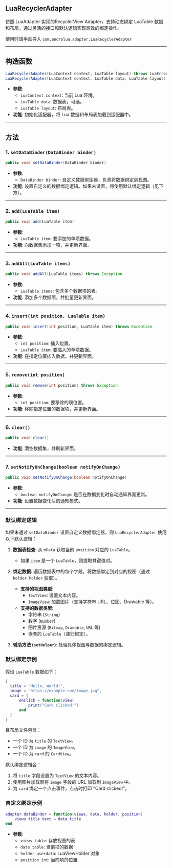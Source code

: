 ## LuaRecyclerAdapter
仿照 LuaAdapter 实现的RecyclerView Adapter，支持动态绑定 LuaTable 数据和布局，通过灵活的接口和默认逻辑实现高效的绑定操作。

使用时请手动导入 `com.androlua.adapter.LuaRecyclerAdapter`

---

## 构造函数

```java
LuaRecyclerAdapter(LuaContext context, LuaTable layout) throws LuaError
LuaRecyclerAdapter(LuaContext context, LuaTable data, LuaTable layout) throws LuaError
```
- **参数**:
    - `LuaContext context`: 当前 Lua 环境。
    - `LuaTable data`: 数据表，可选。
    - `LuaTable layout`: 布局表。
- **功能**: 初始化适配器，将 Lua 数据和布局表加载到适配器中。

---

## 方法

### 1. `setDataBinder(DataBinder binder)`
```java
public void setDataBinder(DataBinder binder)
```
- **参数**:
    - `DataBinder binder`: 自定义数据绑定器，负责将数据绑定到视图。
- **功能**: 设置自定义的数据绑定逻辑。如果未设置，将使用默认绑定逻辑（见下方）。

---

### 2. `add(LuaTable item)`
```java
public void add(LuaTable item)
```
- **参数**:
    - `LuaTable item`: 要添加的单项数据。
- **功能**: 向数据集添加一项，并更新界面。

---

### 3. `addAll(LuaTable items)`
```java
public void addAll(LuaTable items) throws Exception
```
- **参数**:
    - `LuaTable items`: 包含多个数据项的表。
- **功能**: 添加多个数据项，并批量更新界面。

---

### 4. `insert(int position, LuaTable item)`
```java
public void insert(int position, LuaTable item) throws Exception
```
- **参数**:
    - `int position`: 插入位置。
    - `LuaTable item`: 要插入的单项数据。
- **功能**: 在指定位置插入数据，并更新界面。

---

### 5. `remove(int position)`
```java
public void remove(int position) throws Exception
```
- **参数**:
    - `int position`: 要移除的项位置。
- **功能**: 移除指定位置的数据项，并更新界面。

---

### 6. `clear()`
```java
public void clear()
```
- **功能**: 清空数据集，并刷新界面。

---

### 7. `setNotifyOnChange(boolean notifyOnChange)`
```java
public void setNotifyOnChange(boolean notifyOnChange)
```
- **参数**:
    - `boolean notifyOnChange`: 是否在数据变化时自动通知界面更新。
- **功能**: 设置数据变化后的通知模式。

---

### 默认绑定逻辑
如果未通过 `setDataBinder` 设置自定义数据绑定器，则 `LuaRecyclerAdapter` 使用以下默认逻辑：

1. **数据表检查**: 从 `mData` 获取当前 `position` 对应的 `LuaTable`。
    - 如果 `item` 是一个 `LuaTable`，则提取其键值对。

2. **绑定数据**: 遍历数据表中的每个字段，将数据绑定到对应的视图（通过 `holder.holder` 获取）。
    - **支持的视图类型**:
        - `TextView`: 设置文本内容。
        - `ImageView`: 加载图片（支持字符串 URL、位图、Drawable 等）。
    - **支持的数据类型**:
        - 字符串 (`String`)
        - 数字 (`Number`)
        - 图片资源 (`Bitmap`, `Drawable`, `URL` 等)
        - 嵌套的 `LuaTable`（递归绑定）。

3. **辅助方法 (`setHelper`)**: 处理具体视图与数据的绑定逻辑。

### 默认绑定示例
假设 `LuaTable` 数据如下：
```lua
{
  title = "Hello, World!",
  image = "https://example.com/image.jpg",
  card = {
      onClick = function(view)
          print("Card clicked!")
      end
  }
}
```
且布局文件包含：
- 一个 ID 为 `title` 的 `TextView`。
- 一个 ID 为 `image` 的 `ImageView`。
- 一个 ID 为 `card` 的 `CardView`。

默认绑定逻辑会：
1. 将 `title` 字段设置为 `TextView` 的文本内容。
2. 使用图片加载器将 `image` 字段的 URL 加载到 `ImageView` 中。
3. 为 `card` 绑定一个点击事件，点击时打印 "Card clicked!"。

### 自定义绑定示例
```lua
adapter.dataBinder = function(views, data, holder, position)
    views.title.text = data.title
end
```
- **参数**:
    - `views table`: 存放视图的表
    - `data table`: 当前项的数据
    - `holder userdata`: LuaViewHolder 对象
    - `position int`: 当前项的位置